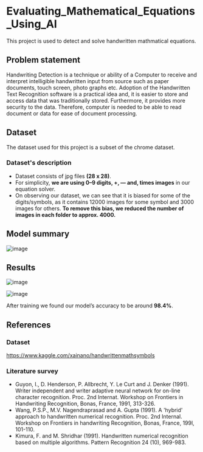 # Evaluating_Mathematical_Equations_Using_AI

This project is used to detect and solve handwritten mathmatical equations.

## Problem statement

Handwriting Detection is a technique or ability of a Computer to receive and interpret intelligible handwritten input from source such as paper documents, touch screen, photo graphs etc. Adoption of the Handwritten Text Recognition software is a practical idea and, it is easier to store and access data that was traditionally stored. Furthermore, it provides more security to the data. Therefore, computer is needed to be able to read document or data for ease of document processing.

## Dataset

The dataset used for this project is a subset of the chrome dataset.

### Dataset's description

- Dataset consists of jpg files **(28 x 28)**.
- For simplicity, **we are using 0–9 digits, +, — and, times images** in our equation solver.
- On observing our dataset, we can see that it is biased for some of the digits/symbols, as it contains 12000 images for some symbol and 3000 images for others. **To remove this bias, we reduced the number of images in each folder to approx. 4000.**

## Model summary

![image](https://user-images.githubusercontent.com/62230055/120970828-9047be80-c789-11eb-9172-93de51f09dc5.png)

## Results

![image](https://user-images.githubusercontent.com/62230055/120970892-a5245200-c789-11eb-8ef4-7f63a1cd09b8.png)

![image](https://user-images.githubusercontent.com/62230055/120970908-a8b7d900-c789-11eb-909e-940247fb64c5.png)

After training we found our model’s accuracy to be around **98.4%**.

## References

### Dataset
https://www.kaggle.com/xainano/handwrittenmathsymbols

### Literature survey
- Guyon, I., D. Henderson, P. Allbrecht, Y. Le Curt and J. Denker (1991). Writer independent and writer adaptive neural network for on-line character recognition. Proc. 2nd lnternat. Workshop on Frontiers in Handwriting Recognition, Bonas, France, 1991, 313-326. 
- Wang, P.S.P., M.V. Nagendraprasad and A. Gupta (1991). A 'hybrid' approach to handwritten numerical recognition. Proc. 2nd Internal. Workshop on Frontiers in handwriting Recognition, Bonas, France, 199l, 101-110. 
- Kimura, F. and M. Shridhar (1991). Handwritten numerical recognition based on multiple algorithms. Pattern Recognition 24 (10), 969-983. 





























